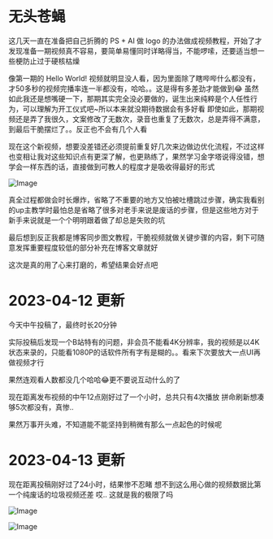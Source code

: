 <!-- ##{"timestamp":1680969660}## -->

# 无头苍蝇

这几天一直在准备把自己折腾的 PS + AI 做 logo 的办法做成视频教程，开始了才发现准备一期视频真不容易，要简单易懂同时详略得当，不能啰嗦，还要适当想一些梗防止过于硬核枯燥

像第一期的 Hello World! 视频就明显没人看，因为里面除了瞎哔哔什么都没有，才50多秒的视频完播率连一半都没有，哈哈。。这是得有多差劲才能做到😂
虽然如此我还是想嘴硬一下，那期其实完全没必要做的，诞生出来纯粹是个人任性行为，可以理解为开工仪式吧~所以本来就没期待数据会有多好看
即使如此，那期视频还是弄了我很久，文案修改了无数次，录音也重复了无数次，总是弄得不满意，到最后干脆摆烂了。。反正也不会有几个人看

现在这个新视频，想要没差错还必须提前重复好几次来边做边优化流程，不过这样也变相让我对这些知识点有更深了解，也更熟练了，果然学习金字塔说得没错，想学会一样东西的话，直接做到可教人的程度才是吸收得最好的形式

![Image](https://github.com/user-attachments/assets/ed0d6692-313f-4880-8286-81307163500f)

真全过程都做会时长爆炸，省略了不重要的地方又怕被吐槽跳过步骤，确实我看别的up主教学时最怕总是省略了很多对老手来说是废话的步骤，但是这些地方对于新手来说就是一个个明明跟着做了却总是失败的坑

最后想到反正我都是博客同步图文教程，干脆视频就做关键步骤的内容，剩下可随意发挥重要程度较低的部分补充在博客文章就好

这次是真的用了心来打磨的，希望结果会好点吧

# 2023-04-12 更新

今天中午投稿了，最终时长20分钟

实际投稿后发现一个B站特有的问题，非会员不能看4K分辨率，我的视频是以4K状态来录的，只能看1080P的话软件所有字有是糊的。。看来下次要放大一点UI再做视频才行

果然连观看人数都没几个哈哈😂更不要说互动什么的了

现在距离发布视频的中午12点刚好过了一个小时，总共只有4次播放
拼命刷新想凑够5次都没有，真惨..

果然万事开头难，不知道能不能坚持到稍微有那么一点起色的时候呢

# 2023-04-13 更新

现在距离投稿刚好过了24小时，结果惨不忍睹
想不到这么用心做的视频数据比第一个纯废话的垃圾视频还差
哎..
这就是我的极限了吗

![Image](https://github.com/user-attachments/assets/05998aa9-b4fa-4eca-99cf-52e566cf46cc)

![Image](https://github.com/user-attachments/assets/cfd29829-a39b-4f6e-be92-22b8c288928a)